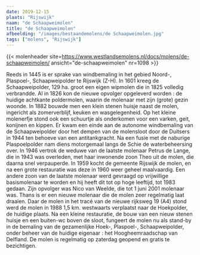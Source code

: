 ```yaml
---
date: 2019-12-15
plaats: "Rijswijk"
naam: "de Schaapweimolen"
title: "de Schaapweimolen"
afbeelding: "/images/bestaandemolens/de Schaapweimolen.jpg"
tags: ["molens", "Rijswijk"]
---
```

{{< molenheader site=https://www.westlandsemolens.nl/docs/molens/de-schaapweimolen/ ansicht="de-schaapweimolen" nr=1098 >}}

Reeds in 1445 is er sprake van windbemaling in het gebied Noord-,
Plaspoel-,  Schaapweipolder te Rijswijk (Z-H). In 1601 kreeg de
Schaapweipolder, 129 ha. groot een eigen wipmolen die in 1825 volledig
verbrandde. Al in 1826 kon de nieuwe opvolger opgeleverd worden : de
huidige achtkante poldermolen, waarin de molenaar met zijn (grote) gezin
woonde. In 1882 bouwde men een klein stenen huisje naast de molen,
ingericht als zomerverblijf, keuken en wasgelegenheid. Op het kleine
molenerfje stond ook een schuurtje als onderkomen voor een varken, geit,
konijnen en kippen. Er kwam een einde aan de autonome windbemaling van
de Schaapweipolder door het dempen van de molensloot door de Duitsers in
1944 ten behoeve van een antitankgracht. Na een fusie met de naburige
Plaspoelpolder nam diens motorgemaal langs de Schie de waterbeheersing
over. In 1946 vertrok de weduwe van de laatste molenaar Petrus de Lange,
die in 1943 was overleden, met haar inwonende zoon Theo uit de molen,
die daarna snel verpauperde. In 1959 kocht de gemeente Rijswijk de
molen, en na een grote restauratie was deze in 1960 weer geheel
maalvaardig.  Een andere zoon van de laatste molenaar werd gevraagd op
vrijwillige basismolenaar te worden en hij heeft dit tot op hoge
leeftijd, tot 1983 gedaan. Zijn opvolger was Nico van Weelde, die tot 1
juni 2001 molenaar was. Thans is er een nieuwe molenaar die de molen
zeer regelmatig laat draaien. Daar de molen in het tracé van de nieuwe
rijksweg 19 (A4) stond werd de molen in 1988 1,5 km. westwaarts
verplaatst naar de Hoekpolder, de huidige plaats. Na een kleine
restauratie, de bouw van een nieuw stenen huisje en een buiten-wc boven
de sloot, fungeert de molen nu als stand-by in de bemaling van de
gezamenlijke Hoek-, Plaspoel-, Schaapweipolder, onder beheer van de
huidige eigenaar : het Hoogheemraadschap van Delfland. De molen is
regelmatig op zaterdag geopend en gratis te bezichtigen.
